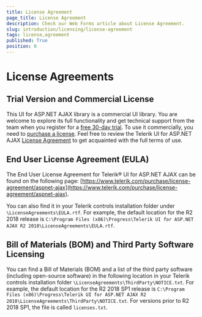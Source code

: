 ```yaml
---
title: License Agreement
page_title: License Agreement
description: Check our Web Forms article about License Agreement.
slug: introduction/licensing/license-agreement
tags: license,agreement
published: True
position: 0
---
```


# License Agreements

## Trial Version and Commercial License

This UI for ASP.NET AJAX library is a commercial UI library. You are welcome to explore its full functionality and get technical support from the team when you register for a <a href="https://www.telerik.com/download-trial-file/v2-b/ui-for-asp.net-ajax">free 30-day trial</a>. To use it commercially, you need to <a href="https://www.telerik.com/purchase/individual/aspnet-ajax.aspx" target="_blank">purchase a license</a>. Feel free to review the Telerik UI for ASP.NET AJAX <a href="https://www.telerik.com/purchase/license-agreement/aspnet-ajax" target="_blank">License Agreement</a> to get acquainted with the full terms of use.

## End User License Agreement (EULA)

The End User License Agreement for Telerik® UI for ASP.NET AJAX can be found on the following page: [https://www.telerik.com/purchase/license-agreement/aspnet-ajax](https://www.telerik.com/purchase/license-agreement/aspnet-ajax).

You can also find it in your Telerik controls installation folder under `\LicenseAgreements\EULA.rtf`.
For example, the default location for the R2 2018 release is `C:\Program Files (x86)\Progress\Telerik UI for ASP.NET AJAX R2 2018\LicenseAgreements\EULA.rtf`.


## Bill of Materials (BOM) and Third Party Software Licensing

You can find a Bill of Materials (BOM) and a list of the third party software (including open-source software) in the following location in your Telerik controls installation folder `\LicenseAgreements\ThirdParty\NOTICE.txt`.
For example, the default location for the R2 2018 SP1 release is `C:\Program Files (x86)\Progress\Telerik UI for ASP.NET AJAX R2 2018\LicenseAgreements\ThirdParty\NOTICE.txt`.
For versions prior to R2 2018 SP1, the file is called `licenses.txt`.
